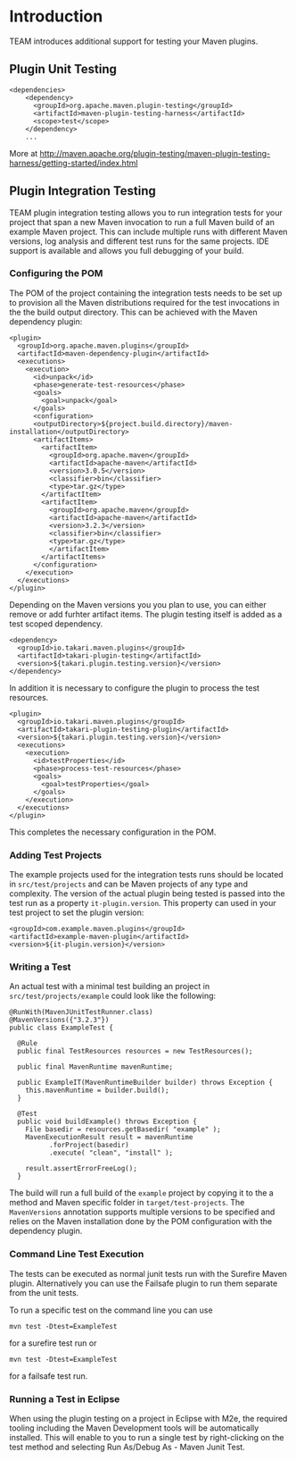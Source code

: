 # Introduction

TEAM introduces additional support for testing your Maven plugins.

## Plugin Unit Testing

[//]: # (TBD)

````
<dependencies>
    <dependency>
      <groupId>org.apache.maven.plugin-testing</groupId>
      <artifactId>maven-plugin-testing-harness</artifactId>
      <scope>test</scope>
    </dependency>
    ...
````

More at http://maven.apache.org/plugin-testing/maven-plugin-testing-harness/getting-started/index.html

## Plugin Integration Testing

TEAM plugin integration testing allows you to run integration tests for your project that span a new Maven invocation to run a full Maven build of an example Maven project. This can include multiple runs with different Maven versions, log analysis and different test runs for the same projects. IDE support is available and allows you full debugging of your build.

### Configuring the POM

The POM of the project containing the integration tests needs to be set up to provision all the Maven distributions required for the test invocations in the the build output directory. This can be achieved with the Maven dependency plugin:

````
<plugin>
  <groupId>org.apache.maven.plugins</groupId>
  <artifactId>maven-dependency-plugin</artifactId>
  <executions>
    <execution>
      <id>unpack</id>
      <phase>generate-test-resources</phase>
      <goals>
        <goal>unpack</goal>
      </goals>
      <configuration>
      <outputDirectory>${project.build.directory}/maven-installation</outputDirectory>
      <artifactItems>
        <artifactItem>
          <groupId>org.apache.maven</groupId>
          <artifactId>apache-maven</artifactId>
          <version>3.0.5</version>
          <classifier>bin</classifier>
          <type>tar.gz</type>
        </artifactItem>
        <artifactItem>
          <groupId>org.apache.maven</groupId>
          <artifactId>apache-maven</artifactId>
          <version>3.2.3</version>
          <classifier>bin</classifier>
          <type>tar.gz</type>
          </artifactItem>
        </artifactItems>
      </configuration>
    </execution>
  </executions>
</plugin>
````

Depending on the Maven versions you you plan to use, you can either remove or add furhter artifact items. The plugin testing itself is added as a test scoped dependency.

````
<dependency>
  <groupId>io.takari.maven.plugins</groupId>
  <artifactId>takari-plugin-testing</artifactId>
  <version>${takari.plugin.testing.version}</version>
</dependency>
````

In addition it is necessary to configure the plugin to process the test resources.

````
<plugin>
  <groupId>io.takari.maven.plugins</groupId>
  <artifactId>takari-plugin-testing-plugin</artifactId>
  <version>${takari.plugin.testing.version}</version>
  <executions>
    <execution>
      <id>testProperties</id>
      <phase>process-test-resources</phase>
      <goals>
        <goal>testProperties</goal>
      </goals>
    </execution>
  </executions>
</plugin>
````

This completes the necessary configuration in the POM.

### Adding Test Projects

The example projects used for the integration tests runs should be located in `src/test/projects` and can be Maven projects of any type and complexity. The version of the actual plugin being tested is passed into the test run as a property `it-plugin.version`. This property can used in your test project to set the plugin version:

```
<groupId>com.example.maven.plugins</groupId>
<artifactId>example-maven-plugin</artifactId>
<version>${it-plugin.version}</version>
```

### Writing a Test

An actual test with a minimal test building an project in `src/test/projects/example` could look like the following:

````
@RunWith(MavenJUnitTestRunner.class)
@MavenVersions({"3.2.3"})
public class ExampleTest {

  @Rule
  public final TestResources resources = new TestResources();

  public final MavenRuntime mavenRuntime;

  public ExampleIT(MavenRuntimeBuilder builder) throws Exception {
    this.mavenRuntime = builder.build();
  }

  @Test
  public void buildExample() throws Exception {
    File basedir = resources.getBasedir( "example" );
    MavenExecutionResult result = mavenRuntime
          .forProject(basedir)
          .execute( "clean", "install" );

    result.assertErrorFreeLog();
  }
````

The build will run a full build of the `example` project by copying it to the a method and Maven specific folder in `target/test-projects`. The `MavenVersions` annotation supports multiple versions to be specified and relies on the Maven installation done by the POM configuration with the dependency plugin.

### Command Line Test Execution

The tests can be executed as normal junit tests run with the Surefire Maven plugin. Alternatively you can use the Failsafe plugin to run them separate from the unit tests.

To run a specific test on the command line you can use

```
mvn test -Dtest=ExampleTest
```

for a surefire test run or

```
mvn test -Dtest=ExampleTest
```

for a failsafe test run.


### Running a Test in Eclipse

When using the plugin testing on a project in Eclipse with M2e, the required tooling including the Maven Development tools will be automatically installed. This will enable to you to run a single test by right-clicking on the test method and selecting Run As/Debug As - Maven Junit Test.
